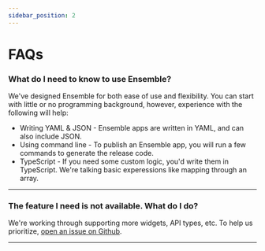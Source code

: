 ```yaml
---
sidebar_position: 2
---
```


# FAQs

### What do I need to know to use Ensemble?

We've designed Ensemble for both ease of use and flexibility. You can start with little or no programming background, however, experience with the following will help:

* Writing YAML & JSON - Ensemble apps are written in YAML, and can also include JSON.
* Using command line - To publish an Ensemble app, you will run a few commands to generate the release code.
* TypeScript - If you need some custom logic, you'd write them in TypeScript. We're talking basic experessions like mapping through an array.

---

### The feature I need is not available. What do I do?

We're working through supporting more widgets, API types, etc. To help us prioritize, [open an issue on Github](https://github.com/EnsembleUI/ensemble/issues/new).


---

